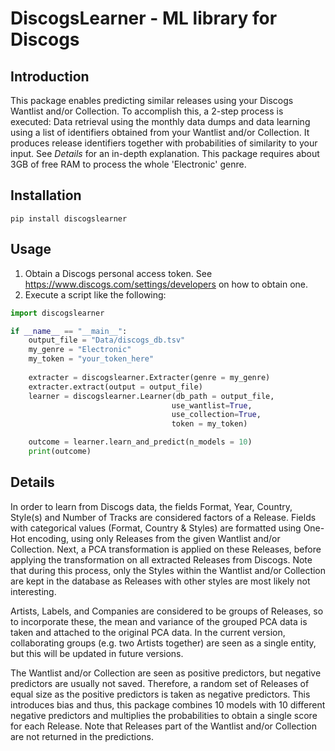 # DiscogsLearner - ML library for Discogs

<!--- Version: 0.2 ---> 

## Introduction
This package enables predicting similar releases using your Discogs Wantlist and/or Collection. To accomplish this, a 2-step process is executed: Data retrieval using the monthly data dumps and data learning using a list of identifiers obtained from your Wantlist and/or Collection. It produces release identifiers together with probabilities of similarity to your input. See *Details* for an in-depth explanation. This package requires about 3GB of free RAM to process the whole 'Electronic' genre.

## Installation

    pip install discogslearner
   
## Usage 

1. Obtain a Discogs personal access token. See https://www.discogs.com/settings/developers on how to obtain one.
2. Execute a script like the following:

```python
import discogslearner

if __name__ == "__main__":
    output_file = "Data/discogs_db.tsv"
    my_genre = "Electronic"
    my_token = "your_token_here"
    
    extracter = discogslearner.Extracter(genre = my_genre)
    extracter.extract(output = output_file)
    learner = discogslearner.Learner(db_path = output_file, 
                                    use_wantlist=True, 
                                    use_collection=True,
                                    token = my_token)

    outcome = learner.learn_and_predict(n_models = 10)
    print(outcome)
```

## Details
In order to learn from Discogs data, the fields Format, Year, Country, Style(s) and Number of Tracks are considered factors of a Release. Fields with categorical values (Format, Country & Styles) are formatted using One-Hot encoding, using only Releases from the given Wantlist and/or Collection.  Next, a PCA transformation is applied on these Releases, before applying the transformation on all extracted Releases from Discogs. Note that during this process, only the Styles within the Wantlist and/or Collection are kept in the database as Releases with other styles are most likely not interesting.

Artists, Labels, and Companies are considered to be groups of Releases, so to incorporate these, the mean and variance of the grouped PCA data is taken and attached to the original PCA data. In the current version, collaborating groups (e.g. two Artists together) are seen as a single entity, but this will be updated in future versions.

The Wantlist and/or Collection are seen as positive predictors, but negative predictors are usually not saved. Therefore, a random set of Releases of equal size as the positive predictors is taken as negative predictors. This introduces bias and thus, this package combines 10 models with 10 different negative predictors and multiplies the probabilities to obtain a single score for each Release. Note that Releases part of the Wantlist and/or Collection are not returned in the predictions.  










